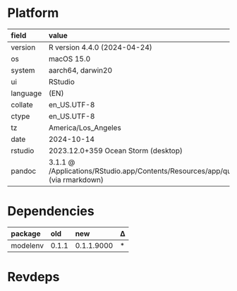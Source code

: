 # Platform

|field    |value                                                                                      |
|:--------|:------------------------------------------------------------------------------------------|
|version  |R version 4.4.0 (2024-04-24)                                                               |
|os       |macOS 15.0                                                                                 |
|system   |aarch64, darwin20                                                                          |
|ui       |RStudio                                                                                    |
|language |(EN)                                                                                       |
|collate  |en_US.UTF-8                                                                                |
|ctype    |en_US.UTF-8                                                                                |
|tz       |America/Los_Angeles                                                                        |
|date     |2024-10-14                                                                                 |
|rstudio  |2023.12.0+359 Ocean Storm (desktop)                                                        |
|pandoc   |3.1.1 @ /Applications/RStudio.app/Contents/Resources/app/quarto/bin/tools/ (via rmarkdown) |

# Dependencies

|package  |old   |new        |Δ  |
|:--------|:-----|:----------|:--|
|modelenv |0.1.1 |0.1.1.9000 |*  |

# Revdeps

